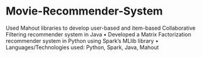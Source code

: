 # Movie-Recommender-System
Used Mahout libraries to develop user-based and item-based Collaborative Filtering recommender system in Java • Developed a Matrix Factorization recommender system in Python using Spark’s MLlib library • Languages/Technologies used: Python, Spark, Java, Mahout
